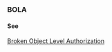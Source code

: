 ### BOLA

<h4>See</h4><p><a href="broken-object-level-authorization">Broken Object Level Authorization</a></p>